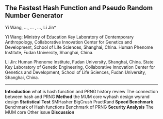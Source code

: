 The Fastest Hash Function and Pseudo Random Number Generator
----
Yi Wang, ..., ... , ..., Li Jin*

Yi Wang: Ministry of Education Key Laboratory of Contemporary Anthropology, Collaborative Innovation Center for Genetics and Development, School of Life Sciences, Shanghai, China. Human Phenome Institute, Fudan University, Shanghai, China.

Li Jin: Human Phenome Institute, Fudan University, Shanghai, China. State Key Laboratory of Genetic Engineering, Collaborative Innovation Center for Genetics and Development, School of Life Sciences, Fudan University, Shanghai, China.

----------------------------------------
**Introduction**
what is hash function and PRNG
history review
The connection between hash and PRNG
**Method**
the MUM core
wyhash design
wyrand design
**Statistical Test**
SMHasher
BigCrush
PractRand
**Speed Benchmark**
Benchmark of Hash functions 
Benchmark of PRNG
**Security Analysis**
The MUM core
Other issue
**Discussion**

